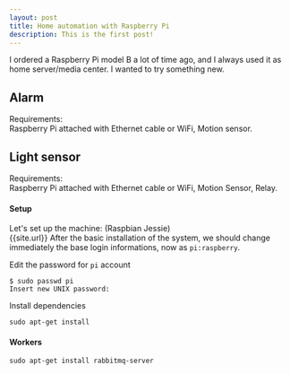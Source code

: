 ```yaml
---
layout: post
title: Home automation with Raspberry Pi
description: This is the first post!
---
```


I ordered a Raspberry Pi model B a lot of time ago, and I always used it as home server/media center. I wanted to try something new.

Alarm
-----
Requirements:  
Raspberry Pi attached with Ethernet cable or WiFi, Motion sensor.

Light sensor
------------
Requirements:  
Raspberry Pi attached with Ethernet cable or WiFi, Motion Sensor, Relay.


#### Setup
Let's set up the machine: (Raspbian Jessie)  
{{site.url}}
After the basic installation of the system, we should change immediately the base login informations, now as  `pi:raspberry`.

Edit the password for `pi` account
```
$ sudo passwd pi
Insert new UNIX password:
```


Install dependencies

```
sudo apt-get install
```

#### Workers

```
sudo apt-get install rabbitmq-server
```
